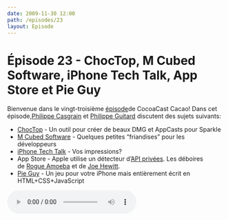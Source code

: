 ```yaml
---
date: 2009-11-30 12:00
path: /episodes/23
layout: Episode
---
```

# Épisode 23 - ChocTop, M Cubed Software, iPhone Tech Talk, App Store et Pie Guy
<p>Bienvenue dans le vingt-troisième <a href="https://cacaocast.com/media/cacaocast_23.mp3" title="CocoaCast Cacao Episode 23">épisode</a>de CocoaCast Cacao! Dans cet épisode,<a href="http://www.twitter.com/philippec" title="Philippe Casgrain sur Twitter">Philippe Casgrain</a> et <a href="http://www.twitter.com/philippeguitard" title="Philippe Guitard sur Twitter">Philippe Guitard</a> discutent des sujets suivants:</p>
<ul><li><a href="http://drnic.github.com/choctop/" title="ChocTop">ChocTop</a> - Un outil pour créer de beaux DMG et AppCasts pour Sparkle</li>
<li><a href="http://www.mcubedsw.com/dev" title="M Cubed Software">M Cubed Software</a> - Quelques petites &ldquo;friandises&rdquo; pour les développeurs</li>
<li><a href="http://developer.apple.com/events/iphone/techtalks/" title="iPhone Tech Talk">iPhone Tech Talk</a> - Vos impressions?</li>
<li>App Store - Apple utilise un détecteur d&rsquo;<a href="http://gizmodo.com/5405978/iphone-apps-have-to-be-approved-by-robots-now-too" title="API privées">API privées</a>. Les déboires de <a href="http://www.rogueamoeba.com/utm/2009/11/23/airfoil-speakers-touch-1-0-2-is-now-available/" title="Rogue Amoeba">Rogue Amoeba</a> et de <a href="http://twitter.com/joehewitt/status/5631765190" title="Joe Hewitt">Joe Hewitt</a>.</li>
<li><a href="http://mrgan.tumblr.com/post/257187093/pie-guy" title="Pie Guy">Pie Guy</a> - Un jeu pour votre iPhone mais entièrement écrit en HTML+CSS+JavaScript</li>
</ul>
<p><audio controls><source src="https://cacaocast.com/media/cacaocast_23.mp3" type="audio/mpeg"><source src="https://cacaocast.com/media/cacaocast_23.mp3" type="audio/mp4">Votre navigateur ne supporte pas l'élément audio / Your browser does not support the audio element.</audio></p>
